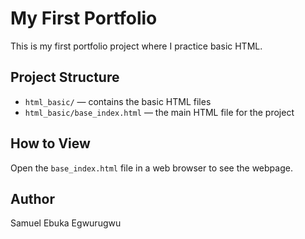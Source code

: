 # My First Portfolio

This is my first portfolio project where I practice basic HTML.

## Project Structure

- `html_basic/` — contains the basic HTML files
- `html_basic/base_index.html` — the main HTML file for the project

## How to View

Open the `base_index.html` file in a web browser to see the webpage.

## Author

Samuel Ebuka Egwurugwu